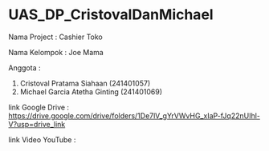 # UAS_DP_CristovalDanMichael

Nama Project : Cashier Toko

Nama Kelompok : Joe Mama

Anggota :

1. Cristoval Pratama Siahaan (241401057)
2. Michael Garcia Atetha Ginting (241401069)
   
link Google Drive : https://drive.google.com/drive/folders/1De7lV_gYrVWvHG_xIaP-fJq22nUIhl-V?usp=drive_link

link Video YouTube :
